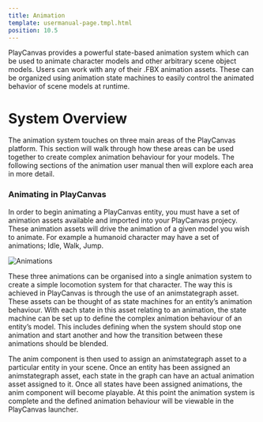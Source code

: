 ```yaml
---
title: Animation
template: usermanual-page.tmpl.html
position: 10.5
---
```


PlayCanvas provides a powerful state-based animation system which can be used to animate character models and other arbitrary scene object models. Users can work with any of their .FBX animation assets. These can be organized using animation state machines to easily control the animated behavior of scene models at runtime.

# System Overview

The animation system touches on three main areas of the PlayCanvas platform. This section will walk through how these areas can be used together to create complex animation behaviour for your models. The following sections of the animation user manual then will explore each area in more detail.

### Animating in PlayCanvas

In order to begin animating a PlayCanvas entity, you must have a set of animation assets available and imported into your PlayCanvas projecy. These animation assets will drive the animation of a given model you wish to animate. For example a humanoid character may have a set of animations; Idle, Walk, Jump.

![Animations][1]

These three animations can be organised into a single animation system to create a simple locomotion system for that character. The way this is achieved in PlayCanvas is through the use of an animstategraph asset. These assets can be thought of as state machines for an entity’s animation behaviour. With each state in this asset relating to an animation, the state machine can be set up to define the complex animation behaviour of an entity’s model. This includes defining when the system should stop one animation and start another and how the transition between these animations should be blended.

The anim component is then used to assign an animstategraph asset to a particular entity in your scene. Once an entity has been assigned an animstategraph asset, each state in the graph can have an actual animation asset assigned to it. Once all states have been assigned animations, the anim component will become playable. At this point the animation system is complete and the defined animation behaviour will be viewable in the PlayCanvas launcher.

[1]: /images/user-manual/anim/animations.gif
